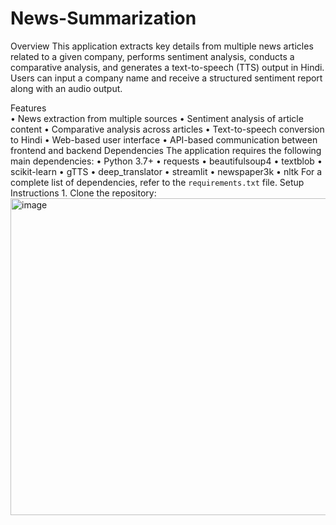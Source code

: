# News-Summarization
Overview
This application extracts key details from multiple news articles related to a given company, performs sentiment analysis, conducts a comparative analysis, and generates a text-to-speech (TTS) output in Hindi. Users can input a company name and receive a structured sentiment report along with an audio output.  

Features  
	•	News extraction from multiple sources
	•	Sentiment analysis of article content
	•	Comparative analysis across articles
	•	Text-to-speech conversion to Hindi
	•	Web-based user interface
	•	API-based communication between frontend and backend
Dependencies
The application requires the following main dependencies:
	•	Python 3.7+
	•	requests
	•	beautifulsoup4
	•	textblob
	•	scikit-learn
	•	gTTS
	•	deep_translator
	•	streamlit
  •	newspaper3k
	•	nltk
For a complete list of dependencies, refer to the `requirements.txt` file.
Setup Instructions
	1.	Clone the repository:
 <img width="507" alt="image" src="https://github.com/user-attachments/assets/f06695e1-c61e-4e81-b7ab-f8a760d10e22" />

